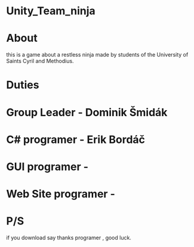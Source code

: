 # Unity_Team_ninja
# About
this is a game about a restless ninja made by students of the University of Saints Cyril and Methodius. 
# Duties
# Group Leader - Dominik Šmidák 
# C# programer - Erik Bordáč
# GUI programer -
# Web Site programer - 

# P/S
if you download say thanks programer , good luck.
